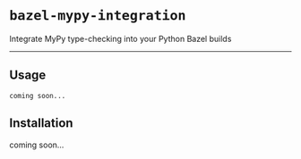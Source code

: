# `bazel-mypy-integration`

Integrate MyPy type-checking into your Python Bazel builds

-----

## Usage

```
coming soon...
```

## Installation

coming soon...
